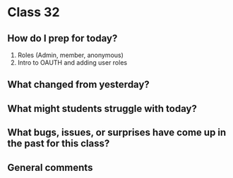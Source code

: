# Class 32

## How do I prep for today?
1. Roles (Admin, member, anonymous)
2. Intro to OAUTH and adding user roles

## What changed from yesterday? 

## What might students struggle with today?  

## What bugs, issues, or surprises have come up in the past for this class?

## General comments